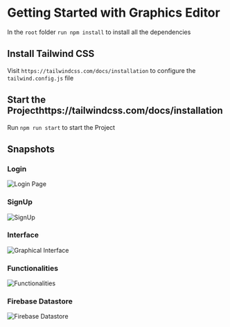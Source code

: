 # Getting Started with Graphics Editor
In the `root` folder `run npm install` to install all the dependencies

## Install Tailwind CSS 
Visit `https://tailwindcss.com/docs/installation` to configure the `tailwind.config.js` file

## Start the Projecthttps://tailwindcss.com/docs/installation
Run `npm run start` to start the Project 


## Snapshots
### Login
![Login Page](https://user-images.githubusercontent.com/78683499/231065536-be2fd7b3-e532-4040-b267-e0b733a50d81.png)

### SignUp 
![SignUp](https://user-images.githubusercontent.com/78683499/231065602-00037218-cbef-4c4f-885f-89eb8d6c1eb6.png)

### Interface 
![Graphical Interface](https://user-images.githubusercontent.com/78683499/231065512-4f3c36b4-a27b-4f04-8124-70f7e66e6bb7.png)

### Functionalities 
![Functionalities](https://user-images.githubusercontent.com/78683499/231065497-7ffbbecc-2be6-4915-a123-7bd92065c376.png)

### Firebase Datastore 
![Firebase Datastore](https://user-images.githubusercontent.com/78683499/231065478-6e24949d-52fc-4f66-9634-debc66233f83.png)




